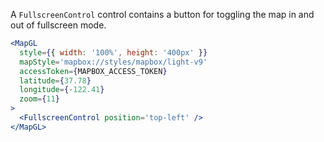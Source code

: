 A `FullscreenControl` control contains a button for toggling the map in and out of fullscreen mode.

```jsx
<MapGL
  style={{ width: '100%', height: '400px' }}
  mapStyle='mapbox://styles/mapbox/light-v9'
  accessToken={MAPBOX_ACCESS_TOKEN}
  latitude={37.78}
  longitude={-122.41}
  zoom={11}
>
  <FullscreenControl position='top-left' />
</MapGL>
```
